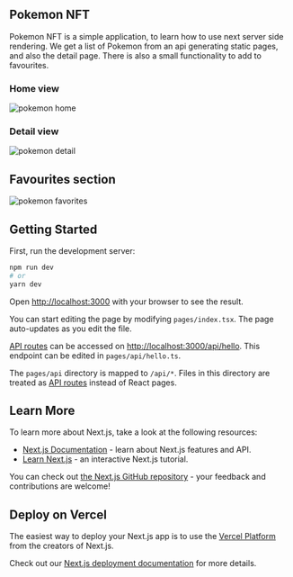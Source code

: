 ## Pokemon NFT

Pokemon NFT is a simple application, to learn how to use next server side rendering. We get a list of Pokemon from an api generating static pages, and also the detail page. There is also a small functionality to add to favourites.

### Home view

![pokemon home](https://user-images.githubusercontent.com/25686886/206200442-b2df4427-2d21-47ad-ab34-52925841520a.png)

### Detail view

![pokemon detail](https://user-images.githubusercontent.com/25686886/206200564-63ee5cc4-c956-4ef3-9f9c-b529fbfdfb56.png)

## Favourites section

![pokemon favorites](https://user-images.githubusercontent.com/25686886/206200643-cb9e33de-a46e-4c3a-9cdc-35839d13e6d5.png)

## Getting Started

First, run the development server:

```bash
npm run dev
# or
yarn dev
```

Open [http://localhost:3000](http://localhost:3000) with your browser to see the result.

You can start editing the page by modifying `pages/index.tsx`. The page auto-updates as you edit the file.

[API routes](https://nextjs.org/docs/api-routes/introduction) can be accessed on [http://localhost:3000/api/hello](http://localhost:3000/api/hello). This endpoint can be edited in `pages/api/hello.ts`.

The `pages/api` directory is mapped to `/api/*`. Files in this directory are treated as [API routes](https://nextjs.org/docs/api-routes/introduction) instead of React pages.

## Learn More

To learn more about Next.js, take a look at the following resources:

- [Next.js Documentation](https://nextjs.org/docs) - learn about Next.js features and API.
- [Learn Next.js](https://nextjs.org/learn) - an interactive Next.js tutorial.

You can check out [the Next.js GitHub repository](https://github.com/vercel/next.js/) - your feedback and contributions are welcome!

## Deploy on Vercel

The easiest way to deploy your Next.js app is to use the [Vercel Platform](https://vercel.com/new?utm_medium=default-template&filter=next.js&utm_source=create-next-app&utm_campaign=create-next-app-readme) from the creators of Next.js.

Check out our [Next.js deployment documentation](https://nextjs.org/docs/deployment) for more details.
